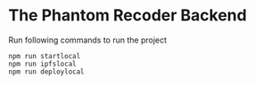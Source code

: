 # The Phantom Recoder Backend



Run following commands to run the project
```shell
npm run startlocal
npm run ipfslocal
npm run deploylocal
```

